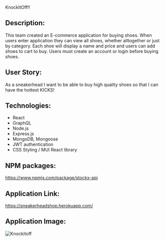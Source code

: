 KnockItOff!!

## Description:
This team created an E-commerce application for buying shoes. When users enter application they can view all shoes, whether alltogether or just by category. Each shoe will display a name and price and users can add shoes to cart to buy. Users must create an account or login before buying shoes.

## User Story:
As a sneakerhead
I want to be able to buy high quality shoes
so that I can have the hottest KICKS! 

## Technologies:
- React
- GraphQL
- Node.js
- Express.js
- MongoDB, Mongoose
- JWT authentication 
- CSS Styling / MUI React library 

## NPM packages:
https://www.npmjs.com/package/stockx-api

## Application Link:
https://sneakerheadshop.herokuapp.com/

## Application Image:
![Knockitoff]('../../../super-awesome-shoes/client/src/images/Homepage.png)
